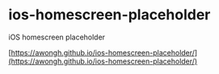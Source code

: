 # ios-homescreen-placeholder
iOS homescreen placeholder 

[https://awongh.github.io/ios-homescreen-placeholder/](https://awongh.github.io/ios-homescreen-placeholder/)
